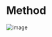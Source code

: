 # Method
![image](https://github.com/SungaHwang/MST-Compression/assets/74399508/be2e8b71-e50e-4672-8c07-b1c65d53a051)
